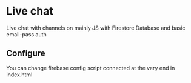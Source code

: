 # Live chat 
Live chat with channels on mainly JS with Firestore Database and basic email-pass auth
## Configure
You can change firebase config script connected at the very end in index.html 
